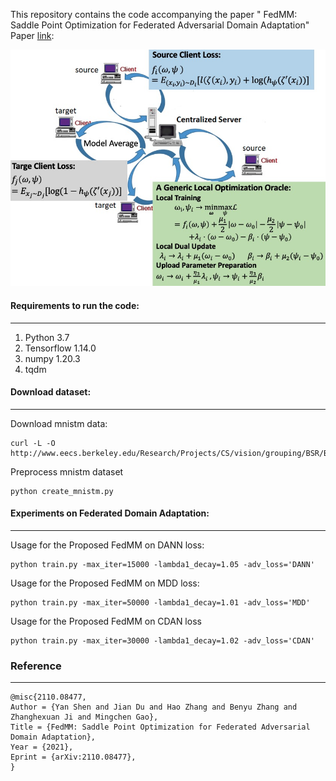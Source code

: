 This repository contains the code accompanying the paper  "
FedMM: Saddle Point Optimization for Federated Adversarial Domain Adaptation" Paper [link](https://arxiv.org/pdf/2110.08477.pdf): 

![network structure](figfedmm.jpg  "Problem description")

#### Requirements to run the code:
---

1. Python 3.7
2. Tensorflow 1.14.0
3. numpy 1.20.3
4. tqdm

#### Download dataset:
---

Download mnistm data:
```
curl -L -O http://www.eecs.berkeley.edu/Research/Projects/CS/vision/grouping/BSR/BSR_bsds500.tgz
```
Preprocess mnistm dataset
```
python create_mnistm.py 
```

#### Experiments on Federated Domain Adaptation:
---
Usage for the Proposed FedMM on DANN loss:
```
python train.py -max_iter=15000 -lambda1_decay=1.05 -adv_loss='DANN' 
```

Usage for the Proposed FedMM on MDD loss: 
```
python train.py -max_iter=50000 -lambda1_decay=1.01 -adv_loss='MDD' 
```

Usage for the Proposed FedMM on CDAN loss 
```
python train.py -max_iter=30000 -lambda1_decay=1.02 -adv_loss='CDAN'
```

### Reference
---

```
@misc{2110.08477,
Author = {Yan Shen and Jian Du and Hao Zhang and Benyu Zhang and Zhanghexuan Ji and Mingchen Gao},
Title = {FedMM: Saddle Point Optimization for Federated Adversarial Domain Adaptation},
Year = {2021},
Eprint = {arXiv:2110.08477},
}
